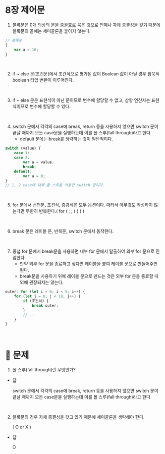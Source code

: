 # 8장 제어문
 
1. 블록문은 0개 의상의 문을 중괄호로 묶은 것으로 언제나 자체 종결성을 갖기 때문에 블록문의 끝에는 세미콜론을 붙이지 않는다.

```jsx
// 블록문
{
	var a = 10;
}
```

<br />

2. if ~ else 문(조건문)에서 조건식으로 평가된 값이 Boolean 값이 아닐 경우 암묵적 boolean 타입 변환이 이루어진다.
  
<br />

3. if ~ else 문은 표현식이 아닌 문이므로 변수에 할당할 수 없고, 삼항 연산자는 표현식이므로 변수에 할당할 수 있다.

<br />

4. switch 문에서 각각의 case에 break, return 등을 사용하지 않으면 switch 문이 끝날 때까지 모든 case문을 실행하는데 이를 폴 스루(fall through)라고 한다.
    - default 문에는 break를 생략하는 것이 일반적이다.

```jsx
switch (value) {
	case 1:
	case 2:
		var a = value;
		break;
	default:
		var a = 0;
}
// 1, 2 case에 대해 폴 스루를 이용한 switch 문이다.
```

<br />

5. for 문에서 선언문, 조건식, 증감식은 모두 옵션이다. 따라서 아무것도 작성하지 않는다면 무한히 반복한다.( for ( ; ; ) {  } )

<br />

6. break 문은 레이블 문, 반복문, switch 문에서 동작한다.
   
<br />

7. 중첩 for 문에서 break문을 사용하면 내부 for 문에서 탈출하여 외부 for 문으로 진입한다.
    - 만약 외부 for 문을 종료하고 싶다면 레이블을 붙여 레이블 문으로 만들어주면 된다.
    - break문을 사용하기 위해 레이블 문으로 만드는 것은 외부 for 문을 종료할 때 외에 권장되지는 않는다.

```jsx
outer: for (let i = 0; i < 5; i++) {
	for (let j = 0; j < 10; j++) {
		if (조건식) {
			break outer;
		}
		// ...
	}
}
```

<br />

# 🤔 문제

1. 폴 스루(fall through)란 무엇인가?
- 답

    switch 문에서 각각의 case에 break, return 등을 사용하지 않으면 switch 문이 끝날 때까지 모든 case문을 실행하는데 이를 폴 스루(fall through)라고 한다.
    

<br />

2. 블록문의 경우 자체 종결성을 갖고 있기 때문에 세미콜론을 생략해야 한다.
    
    ( O or X )

- 답
    
    O